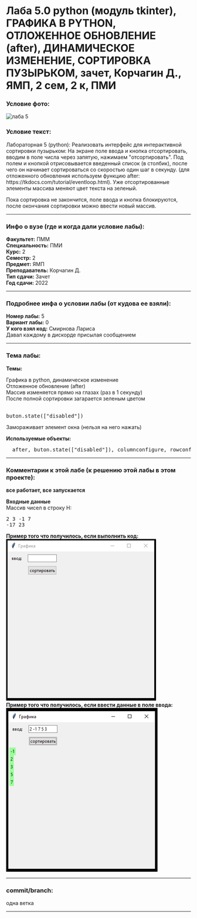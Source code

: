 # Лаба 5.0 python (модуль tkinter), ГРАФИКА В PYTHON, ОТЛОЖЕННОЕ ОБНОВЛЕНИЕ (after), ДИНАМИЧЕСКОЕ ИЗМЕНЕНИЕ, СОРТИРОВКА ПУЗЫРЬКОМ, зачет, Корчагин Д., ЯМП, 2 сем, 2 к, ПМИ

<h3>Условие фото:</h3>

![лаба 5](https://sun9-61.userapi.com/impg/nSWDcgKsUrqYDlCqFvzRKE4N-qK7Wec6zLnODw/Z6d2msTO_ZM.jpg?size=720x1600&quality=95&sign=216e8fdc50649eee03c29a5830a4ee85&type=album)


<h3>Условие текст:</h3>
<p>
Лабораторная 5 (python):
Реализовать интерфейс для интерактивной сортировки пузырьком:
На экране поле ввода и кнопка отсортировать, вводим в поле числа через запятую, нажимаем "отсортировать".
Под полем и кнопкой отрисовывается введенный список (в столбик), после чего он начинает сортироваться со скоростью один шаг в секунду. (для отложенного обновления используем функцию after: https://tkdocs.com/tutorial/eventloop.html).
Уже отсортированные элементы массива меняют цвет текста на зеленый.

Пока сортировка не закончится, поле ввода и кнопка блокируются, после окончания сортировки можно ввести новый массив.
</p>

<hr />
<h3>Инфо о вузе (где и когда дали условие лабы):</h3>
<b>Факультет:</b> ПММ
<br/>
<b>Специальность:</b> ПМИ
<br/>
<b>Курс:</b> 2
<br/>
<b>Семестр:</b> 2
<br/>
<b>Предмет:</b> ЯМП
<br/>
<b>Преподаватель:</b> Корчагин Д.
<br/>
<b>Тип сдачи:</b> Зачет
<br/>
<b>Год сдачи:</b> 2022

<hr />
<h3>Подробнее инфа о условии лабы (от кудова ее взяли):</h3>
<b>Номер лабы:</b> 5
<br/>
<b>Вариант лабы:</b> 0
<br/>
<b>У кого взял код:</b> Смирнова Лариса
<br/>
Давал каждому в дискорде присылая сообщением

<hr />

<h3>Тема лабы:</h3>
<b>Темы:</b> 
<p>
  Графика в python, динамическое изменение <br/>
  Отложенное обновление (after)  <br/>
  Массив изменяется прямо на глазах (раз в 1 секунду)<br/>
  После полной сортировки загарается зеленым цветом <br/> <br/>
  
  <pre>buton.state(["disabled"])</pre> Замораживает элемент окна (нельзя на него нажать)
</p>
<b>Используемые объекты:</b>
<pre>
  after, buton.state(["disabled"]), columnconfigure, rowconfigure, Frame, tkinter (ttk)
</pre>

<hr />

<h3>Комментарии к этой лабе (к решению этой лабы в этом проекте):</h3>
<p>
 <b>все работает, все запускается</b> <br/>
  
  <b>Входные данные</b> <br/>
  Массив чисел в строку Н: <pre>2 3 -1 7 -17 23</pre> </b>
</p>

**Пример того что получилось, если выполнить код:**  
![img.png](media/img1.png)  
**Пример того что получилось, если ввести данные в поле ввода:**  
![img.png](media/img.png)
<hr />

<h3>commit/branch:</h3>
<p>
    одна ветка
</p>

<hr />

